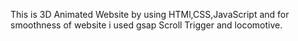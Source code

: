 This is 3D Animated Website by using HTMl,CSS,JavaScript and for smoothness of website i used gsap Scroll Trigger and locomotive.
